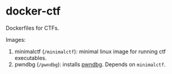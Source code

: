 # docker-ctf

Dockerfiles for CTFs.

Images:

1. minimalctf (`/minimalctf`): minimal linux image for running ctf executables.
2. pwndbg (`/pwndbg`): installs [pwndbg](https://github.com/pwndbg/pwndbg).
   Depends on `minimalctf`.

